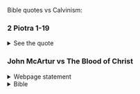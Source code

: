 Bible quotes vs Calvinism:

### 2 Piotra 1-19

<details>
<summary>See the quote</summary>

<code>
2:1
Byli też fałszywi prorocy wśród ludu, jak i wśród was będą fałszywi nauczyciele, 
którzy potajemnie wprowadzą herezje zatracenia, wypierając się Pana, który ich odkupił, 
i sprowadzą na siebie rychłą zgubę.
2:2
Wielu zaś podąży za ich zgubną drogą, 
a droga prawdy z ich powodu będzie bluźniona.
2:3
I z chciwości będą wami kupczyć przez zmyślone opowieści. 
Ich sąd od dawna nie zwleka, a ich zatracenie nie śpi.
2:4
Jeśli bowiem Bóg nie oszczędził aniołów, 
którzy zgrzeszyli, ale strąciwszy ich do piekła, 
wydał więzom ciemności, aby byli zachowani na sąd;
2:5
Także dawnego świata nie oszczędził, 
ale zbawił jako ósmego Noego, 
kaznodzieję sprawiedliwości, gdy zesłał potop na świat bezbożnych;
2:6
I miasta Sodomę i Gomorę, obracając w popiół, 
skazał na potępienie, stawiając je jako przykład dla tych, 
którzy żyją bezbożnie;
2:7
A sprawiedliwego Lota, udręczonego rozpustnym postępowaniem bezbożników, wyrwał;
2:8
(Ten sprawiedliwy bowiem, mieszkając wśród nich, patrząc i słuchając, 
trapił dzień po dniu swą sprawiedliwą duszę ich bezbożnymi uczynkami);
2:9
Umie Pan pobożnych wyrwać z pokusy, 
a niesprawiedliwych zachować na dzień sądu, aby byli ukarani;
2:10
Przede wszystkim zaś tych, 
którzy podążają za ciałem w nieczystej żądzy i pogardzają władzą. 
Zuchwali i samowolni, nie boją się bluźnić przeciwko przełożonym.
2:11
Tymczasem aniołowie, więksi siłą i mocą, 
nie wnoszą przeciwko nim przed Pana bluźnierczego oskarżenia.
2:12
Ale ci, jak nierozumne zwierzęta, 
z natury przeznaczone na schwytanie i zagładę, 
bluźnią przeciwko temu, czego nie znają, toteż zginą w swoim zepsuciu;
2:13
I otrzymają zapłatę za niesprawiedliwość, 
skoro uważają za przyjemność hulanie za dnia. 
Zakały i plugawcy, upajają się swymi oszustwami, gdy z wami ucztują.
2:14
Mając oczy pełne cudzołóstwa i nieprzestające grzeszyć, 
zwabiają dusze niestałe. Serce mają wyćwiczone w chciwości, synowie przekleństwa.
2:15
Opuścili oni prostą drogę i zbłądzili, 
podążając drogą Balaama, syna Bosora, 
który umiłował zapłatę za niesprawiedliwość;
2:16
Został jednak skarcony za swoją nieprawość: 
niema juczna oślica, przemówiwszy ludzkim głosem, powstrzymała szaleństwo proroka.
2:17
Oni są źródłami bez wody, obłokami pędzonymi przez wicher, 
dla których mroki ciemności zachowane są na wieki.
2:18
Mówiąc bowiem słowa wyniosłe i puste, 
zwabiają żądzami ciała i rozpustą tych, 
którzy prawdziwie uciekli od żyjących w błędzie.
2:19
Wolność im obiecują, a sami są niewolnikami zepsucia. 
Przez co bowiem jest ktoś pokonany, przez to też jest zniewolony.
</code>
</details>


### John McArtur vs The Blood of Christ

<details>
<summary>Webpage statement</summary>
Link: https://www.gty.org/library/sermons-library/80-44/The-Blood-of-Christ
(in case it's lost use webtime machine)

<code>
There are others who say that there’s something magical in the blood, there’s something in the blood itself that washes sin away, when the Scripture teaches it was the death of Christ that atoned for sin, and He shed His literal blood in sacrificial evidence of the pouring out of His life for sin. But there was >>nothing magic about that blood itself that could wash sin<<. And so, this heresy has begun to develop, strangely enough. 
</code>
</details>


<details>
<summary>Bible</summary>

#### Rzymian 3,24-25

<code>
3:24
A zostają usprawiedliwieni darmo, z jego łaski, przez odkupienie, które jest w Jezusie Chrystusie.
3:25
Jego to Bóg ustanowił przebłaganiem >>przez wiarę w jego krew<<, aby okazać swoją sprawiedliwość przez odpuszczenie, w swojej cierpliwości, przedtem popełnionych grzechów;
</code>

#### 1 Jana 1,7

<code>
1:7
A jeśli chodzimy w światłości, tak jak on jest w światłości, mamy społeczność między sobą, a >>krew Jezusa Chrystusa, jego Syna, oczyszcza nas z wszelkiego grzechu<<.
</code>

#### Hebrajczyków 9:22

<code>
9:22
I prawie wszystko jest oczyszczane krwią zgodnie z prawem, a >>bez przelania krwi nie ma przebaczenia grzechów.<<
</code>

</details>